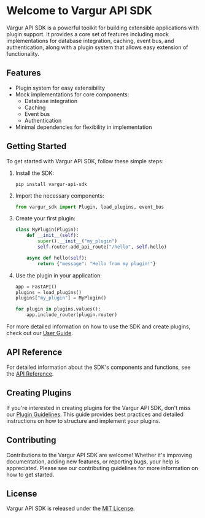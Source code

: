 # Welcome to Vargur API SDK

Vargur API SDK is a powerful toolkit for building extensible applications with plugin support. It provides a core set of features including mock implementations for database integration, caching, event bus, and authentication, along with a plugin system that allows easy extension of functionality.

## Features

- Plugin system for easy extensibility
- Mock implementations for core components:
  - Database integration
  - Caching
  - Event bus
  - Authentication
- Minimal dependencies for flexibility in implementation

## Getting Started

To get started with Vargur API SDK, follow these simple steps:

1. Install the SDK:
   ```
   pip install vargur-api-sdk
   ```

2. Import the necessary components:
   ```python
   from vargur_sdk import Plugin, load_plugins, event_bus
   ```

3. Create your first plugin:
   ```python
   class MyPlugin(Plugin):
       def __init__(self):
           super().__init__("my_plugin")
           self.router.add_api_route("/hello", self.hello)

       async def hello(self):
           return {"message": "Hello from my plugin!"}
   ```

4. Use the plugin in your application:
   ```python
   app = FastAPI()
   plugins = load_plugins()
   plugins["my_plugin"] = MyPlugin()

   for plugin in plugins.values():
       app.include_router(plugin.router)
   ```

For more detailed information on how to use the SDK and create plugins, check out our [User Guide](user-guide.md).

## API Reference

For detailed information about the SDK's components and functions, see the [API Reference](api-reference.md).

## Creating Plugins

If you're interested in creating plugins for the Vargur API SDK, don't miss our [Plugin Guidelines](plugin-guidelines.md). This guide provides best practices and detailed instructions on how to structure and implement your plugins.

## Contributing

Contributions to the Vargur API SDK are welcome! Whether it's improving documentation, adding new features, or reporting bugs, your help is appreciated. Please see our contributing guidelines for more information on how to get started.

## License

Vargur API SDK is released under the [MIT License](LICENSE).